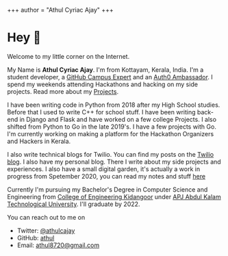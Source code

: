 +++
author = "Athul Cyriac Ajay"
+++

# Hey 👋

Welcome to my little corner on the Internet.

My Name is **Athul Cyriac Ajay**. I'm from Kottayam, Kerala, India. I'm a student developer, a [GitHub Campus Expert](https://githubcampus.expert/athul) and an [Auth0 Ambassador](). I spend my weekends attending Hackathons and hacking on my side projects. Read more about my [Projects](/projects).

I have been writing code in Python from 2018 after my High School studies. Before that I used to write C++ for school stuff. I have been writing back-end in Django and Flask and have worked on a few college Projects. I also shifted from Python to Go in the late 2019's. I have a few projects with Go. I'm currently working on making a platform for the Hackathon Organizers and Hackers in Kerala.

I also write technical blogs for Twilio. You can find my posts on the [Twilio blog](https://www.twilio.com/blog/author/aajay). I also have my personal blog. There I write about my side projects and experiences. I also have a small digital garden, it's actually a work in progress from Spetember 2020, you can read my notes and stuff [here](https://athul.github.io/notes)


Currently I'm pursuing my Bachelor's Degree in Computer Science and Engineering from [College of Engineering Kidangoor](https://ce-kgr.org) under [APJ Abdul Kalam Technological University](https://ktu.edu.in). I'll graduate by 2022. 

You can reach out to me on 
- Twitter: [@athulcajay](https://twitter.com/athul)
- GitHub: [athul](https://github.com/athul)
- Email: athul8720@gmail.com
